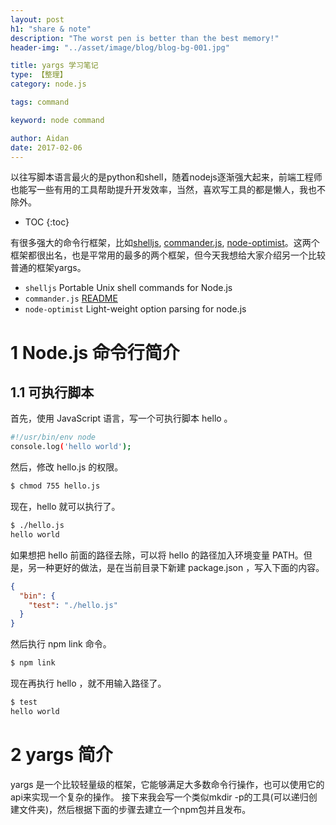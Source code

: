```yaml
---
layout: post
h1: "share & note"
description: "The worst pen is better than the best memory!"
header-img: "../asset/image/blog/blog-bg-001.jpg"

title: yargs 学习笔记
type: 【整理】
category: node.js

tags: command

keyword: node command

author: Aidan
date: 2017-02-06
---
```


以往写脚本语言最火的是python和shell，随着nodejs逐渐强大起来，前端工程师也能写一些有用的工具帮助提升开发效率，当然，喜欢写工具的都是懒人，我也不除外。

* TOC
{:toc}

有很多强大的命令行框架，比如[shelljs](https://github.com/shelljs/shelljs), [commander.js](https://github.com/tj/commander.js), [node-optimist](https://github.com/substack/node-optimist)。这两个框架都很出名，也是平常用的最多的两个框架，但今天我想给大家介绍另一个比较普通的框架yargs。

- `shelljs` Portable Unix shell commands for Node.js
- `commander.js` [README](https://github.com/tj/commander.js/blob/master/Readme_zh-CN.md)
- `node-optimist` Light-weight option parsing for node.js

# 1 Node.js 命令行简介

## 1.1 可执行脚本

首先，使用 JavaScript 语言，写一个可执行脚本 hello 。

```bash
#!/usr/bin/env node
console.log('hello world');
```

然后，修改 hello.js 的权限。

```bash
$ chmod 755 hello.js
```

现在，hello 就可以执行了。

```bash
$ ./hello.js
hello world
```

如果想把 hello 前面的路径去除，可以将 hello 的路径加入环境变量 PATH。但是，另一种更好的做法，是在当前目录下新建 package.json ，写入下面的内容。

```json
{
  "bin": {
    "test": "./hello.js"
  }
}
```

然后执行 npm link 命令。

```bash
$ npm link
```

现在再执行 hello ，就不用输入路径了。

```bash
$ test
hello world
```

# 2 yargs 简介

yargs 是一个比较轻量级的框架，它能够满足大多数命令行操作，也可以使用它的api来实现一个复杂的操作。 接下来我会写一个类似mkdir -p的工具(可以递归创建文件夹)，然后根据下面的步骤去建立一个npm包并且发布。